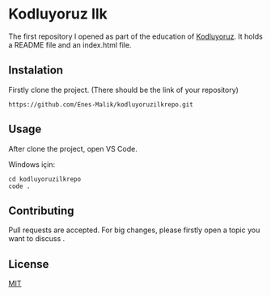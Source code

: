 # Kodluyoruz Ilk
The first repository I opened as part of the education of <u>[Kodluyoruz](#)</u>. It holds a README file and an index.html file.
## Instalation
Firstly clone the project. (There should be the link of your repository)

``` 
https://github.com/Enes-Malik/kodluyoruzilkrepo.git 
```

## Usage
After clone the project, open  VS Code.

Windows için:
``` 
cd kodluyoruzilkrepo
code . 
```

## Contributing
Pull requests are accepted. For big changes, please firstly open a topic you want to discuss .

## License

<u>[MIT](#)</u>